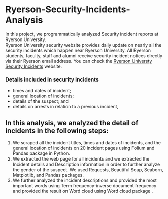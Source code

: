 # Ryerson-Security-Incidents-Analysis
In this project, we programmatically analyzed Security incident reports at Ryerson University. <br />
Ryerson University security website provides daily update on nearly all the security incidents which happen near Ryerson University. All Ryerson students, faculty, staff and alumni receive security incident notices directly via their Ryerson email address. You can check the [Ryerson Universty Security Incidents](https://www.ryerson.ca/community-safety-security/security-incidents/list-of-security-incidents/) website.
### Details included in security incidents
- times and dates of incident;
- general location of incidents;
- details of the suspect; and
- details on arrests in relation to a previous incident,

## In this analysis, we analyzed the detail of incidents in the following steps:
1. We scraped all the incident titles, times and dates of incidents, and the general location of incidents on 20 incident pages using Folium and Pandas package in Python.<br />
2. We extracted the web page for all incidents and we extracted the Incident details and Description information in order to further analyze the gender of the suspect. We used Requests, Beautiful Soup, Seaborn, Matplotlib, and Pandas packages.<br />
3. We further analyzed the incident descriptions and provided the most important words using Term frequency-inverse document frequency and provided the result on Word cloud using Word cloud package .<br />
